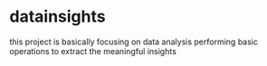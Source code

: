 # datainsights
this project is basically focusing on data analysis performing basic operations to extract the meaningful insights 
